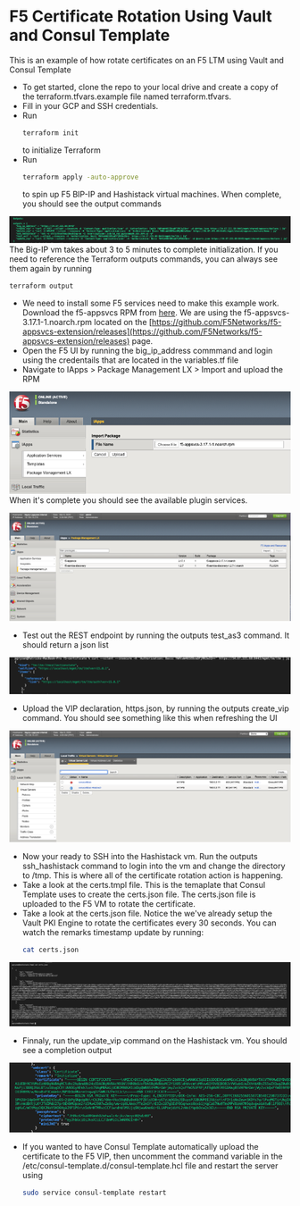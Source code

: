 # F5 Certificate Rotation Using Vault and Consul Template
This is an example of how rotate certificates on an F5 LTM using Vault and Consul Template

* To get started, clone the repo to your local drive and create a copy of the terraform.tfvars.example file named terraform.tfvars. 
* Fill in your GCP and SSH credentials.
* Run
  ```bash
  terraform init
  ```
  to initialize Terraform
* Run
  ```bash
  terraform apply -auto-approve
  ```
  to spin up F5 BIP-IP and Hashistack virtual machines. When complete, you should see the output commands

![alt text](https://github.com/pgryzan/f5-certificate-rotation/blob/master/images/Terraform%20Outputs.png "Terraform Output Commands")
  The Big-IP vm takes about 3 to 5 minutes to complete initialization. If you need to reference the Terraform outputs commands, you can always see them again by running
  ```bash
  terraform output
  ```
* We need to install some F5 services need to make this example work. Download the f5-appsvcs RPM from [here](https://github.com/F5Networks/f5-appsvcs-extension/releases/download/v3.17.1/f5-appsvcs-3.17.1-1.noarch.rpm). We are using the f5-appsvcs-3.17.1-1.noarch.rpm located on the [https://github.com/F5Networks/f5-appsvcs-extension/releases](https://github.com/F5Networks/f5-appsvcs-extension/releases) page.
* Open the F5 UI by running the big_ip_address commmand and login using the credentails that are located in the variables.tf file
* Navigate to IApps > Package Management LX > Import and upload the RPM

![alt text](https://github.com/pgryzan/f5-certificate-rotation/blob/master/images/F5%20RPM.png "F5 RPM Import Upload")
  When it's complete you should see the available plugin services.

![alt text](https://github.com/pgryzan/f5-certificate-rotation/blob/master/images/F5%20Plugins.png "F5 Plugin Services")
* Test out the REST endpoint by running the outputs test_as3 command. It should return a json list

![alt text](https://github.com/pgryzan/f5-certificate-rotation/blob/master/images/AS3%20Service%20Test.png "F5 Services Test")
* Upload the VIP declaration, https.json, by running the outputs create_vip command. You should see something like this when refreshing the UI

![alt text](https://github.com/pgryzan/f5-certificate-rotation/blob/master/images/F5%20VIP.png "F5 VIP")
* Now your ready to SSH into the Hashistack vm. Run the outputs ssh_hashistack command to login into the vm and change the directory to /tmp. This is where all of the certificate rotation action is happening.
* Take a look at the certs.tmpl file. This is the temaplate that Consul Template uses to create the certs.json file. The certs.json file is uploaded to the F5 VM to rotate the certificate.
* Take a look at the certs.json file. Notice the we've already setup the Vault PKI Engine to rotate the certificates every 30 seconds. You can watch the remarks timestamp update by running:
  ```bash
  cat certs.json
  ```

![alt text](https://github.com/pgryzan/f5-certificate-rotation/blob/master/images/Generated%20Certs.png "Vault Generated Certificates")
* Finnaly, run the update_vip command on the Hashistack vm. You should see a completion output

![alt text](https://github.com/pgryzan/f5-certificate-rotation/blob/master/images/Cert%20Rotation%20Success.png "Certificate Success")
* If you wanted to have Consul Template automatically upload the certificate to the F5 VIP, then uncomment the command variable in the /etc/consul-template.d/consul-template.hcl file and restart the server using
  ```bash
  sudo service consul-template restart
  ```